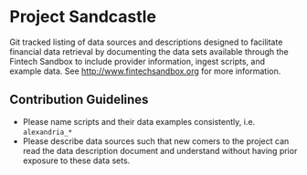 # Project Sandcastle
Git tracked listing of data sources and descriptions designed to facilitate financial data retrieval by documenting the data sets available through the Fintech Sandbox to include provider information, ingest scripts, and example data. See http://www.fintechsandbox.org for more information. 

## Contribution Guidelines
- Please name scripts and their data examples consistently, i.e. `alexandria_*`
- Please describe data sources such that new comers to the project can read the data description document and understand without having prior exposure to these data sets. 
